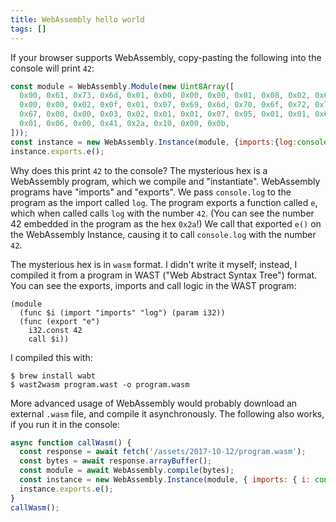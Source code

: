 ```yaml
---
title: WebAssembly hello world
tags: []
---
```


If your browser supports WebAssembly,
copy-pasting the following into the console
will print `42`:

```js
const module = WebAssembly.Module(new Uint8Array([
  0x00, 0x61, 0x73, 0x6d, 0x01, 0x00, 0x00, 0x00, 0x01, 0x08, 0x02, 0x60, 0x01, 0x7f, 0x00, 0x60,
  0x00, 0x00, 0x02, 0x0f, 0x01, 0x07, 0x69, 0x6d, 0x70, 0x6f, 0x72, 0x74, 0x73, 0x03, 0x6c, 0x6f,
  0x67, 0x00, 0x00, 0x03, 0x02, 0x01, 0x01, 0x07, 0x05, 0x01, 0x01, 0x65, 0x00, 0x01, 0x0a, 0x08,
  0x01, 0x06, 0x00, 0x41, 0x2a, 0x10, 0x00, 0x0b,
]));
const instance = new WebAssembly.Instance(module, {imports:{log:console.log}})
instance.exports.e();
```

Why does this print `42` to the console?
The mysterious hex is a WebAssembly program, which we compile and "instantiate".
WebAssembly programs have "imports" and "exports".
We pass `console.log` to the program as the import called `log`.
The program exports a function called `e`,
which when called calls `log` with the number `42`.
(You can see the number 42 embedded in the program as the hex `0x2a`!)
We call that exported `e()` on the WebAssembly Instance,
causing it to call `console.log` with the number `42`.

The mysterious hex is in `wasm` format.
I didn't write it myself;
instead, I compiled it from a program in WAST ("Web Abstract Syntax Tree") format.
You can see the exports, imports and call logic in the WAST program:

```
(module
  (func $i (import "imports" "log") (param i32))
  (func (export "e")
    i32.const 42
    call $i))
```

I compiled this with:

```
$ brew install wabt
$ wast2wasm program.wast -o program.wasm
```

More advanced usage of WebAssembly
would probably download an external `.wasm` file,
and compile it asynchronously.
The following also works, if you run it in the console:

```js
async function callWasm() {
  const response = await fetch('/assets/2017-10-12/program.wasm');
  const bytes = await response.arrayBuffer();
  const module = await WebAssembly.compile(bytes);
  const instance = new WebAssembly.Instance(module, { imports: { i: console.log } });
  instance.exports.e();
}
callWasm();
```

